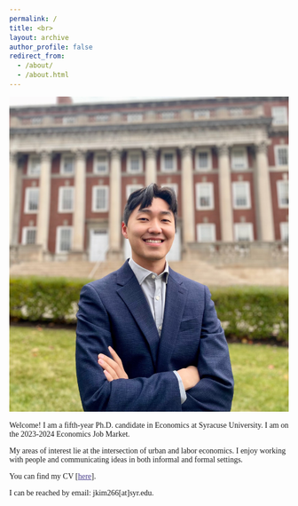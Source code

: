 ```yaml
---
permalink: /
title: <br>
layout: archive
author_profile: false
redirect_from: 
  - /about/
  - /about.html
---
```




<body>

 
<!-- <div class="container" style="max-width:100%"> -->
<div class="container2">
  
<!-- <div class="image" style="width:40%"> -->
<div class="img">
<img src="images/profile_maxwell1.png">
</div>
<!-- <div class="text" style="width:60%"> -->
<div class="text">
<p style="font-family:verdana">Welcome! I am a fifth-year Ph.D. candidate in Economics at Syracuse University. I am on the 2023-2024 Economics Job Market.</p>  



<p style="font-family:verdana">My areas of interest lie at the intersection of urban and labor economics. I enjoy working with people and communicating ideas in both informal and formal settings.</p>


<p style="font-family:verdana">You can find my CV [<a href="https://www.dropbox.com/scl/fi/5cx0wgzmahkogqrsmwnx5/CV_JooyoungKim.pdf?rlkey=vp7ja27ulj643gww0idqcy70a&dl=0" target="_blank" style="font-family:verdana; color: darkslateblue; text-decoration: underline;text-decoration-style: solid;text-decoration-color: 007AFF;">here</a>].</p>

<p style="font-family:verdana">I can be reached by email: jkim266[at]syr.edu.</p>

<br>

</div>
</div>
 



</body>
